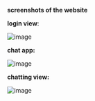 **screenshots of the website**

  **login view**:

  ![image](https://github.com/Codewithkarthi/chat-app-using-react/assets/148317926/0fa0c479-f7da-4cc4-b4b9-b43f68ef7b6a)


   **chat app:**

              
![image](https://github.com/Codewithkarthi/chat-app-using-react/assets/148317926/48f7ce84-e7d3-4216-9058-e383ca391650)


**chatting view:**


  ![image](https://github.com/Codewithkarthi/chat-app-using-react/assets/148317926/8d1f4561-341b-426a-aa67-549238bce1f8)



             

